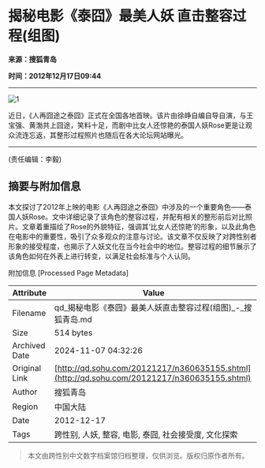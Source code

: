 # 揭秘电影《泰囧》最美人妖 直击整容过程(组图)

**来源：搜狐青岛**

**时间：2012年12月17日09:44**

---

![1](https://photocdn.sohu.com/20121217/Img360635156.jpg)

近日，《人再囧途之泰囧》正式在全国各地首映。该片由徐峥自编自导自演，与王宝强、黄渤共上囧途，笑料十足，而剧中比女人还惊艳的泰国人妖Rose更是让观众流连忘返，其整形过程照片也随后在各大论坛网站曝光。

---

(责任编辑：李毅)

## 摘要与附加信息

<!-- tcd_abstract -->
本文探讨了2012年上映的电影《人再囧途之泰囧》中涉及的一个重要角色——泰国人妖Rose。文中详细记录了该角色的整容过程，并配有相关的整形前后对比照片。文章着重描绘了Rose的外貌特征，强调其‘比女人还惊艳’的形象，以及此角色在电影中的重要性，吸引了众多观众的注意与讨论。该文章不仅反映了对跨性别者形象的接受程度，也揭示了人妖文化在当今社会中的地位。整容过程的细节展示了该角色如何在外表上进行转变，以满足社会标准与个人认同。
<!-- tcd_abstract_end -->

附加信息 [Processed Page Metadata]

| Attribute       | Value                                  |
|-----------------|----------------------------------------|
| Filename        | qd_揭秘电影《泰囧》最美人妖直击整容过程(组图)_-_搜狐青岛.md                             |
| Size            | 514 bytes                           |
| Archived Date   | 2024-11-07 04:32:26                             |
| Original Link   | [http://qd.sohu.com/20121217/n360635155.shtml](http://qd.sohu.com/20121217/n360635155.shtml)                       |
| Author          | 搜狐青岛                               |
| Region          | 中国大陆                               |
| Date            | 2012-12-17                                 |
| Tags            | 跨性别, 人妖, 整容, 电影, 泰囧, 社会接受度, 文化探索                                 |
>
> 本文由跨性别中文数字档案馆归档整理，仅供浏览。版权归原作者所有。
>